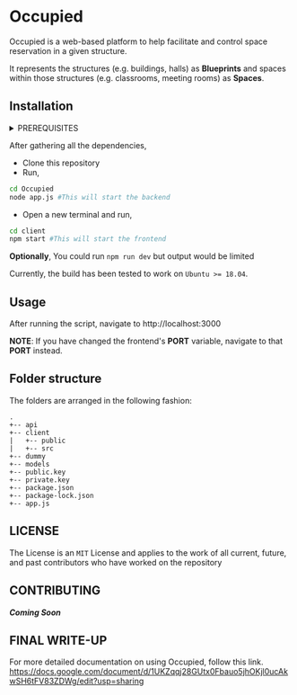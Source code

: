 # Occupied
Occupied is a web-based platform to help facilitate and control space reservation in a given structure.

It represents the structures (e.g. buildings, halls) as **Blueprints** and spaces within those structures (e.g. classrooms, meeting rooms) as **Spaces**.

## Installation

<details>
    <summary> PREREQUISITES </summary>

    1. Node.JS + NPM
    2. PostgreSQL
    3. 512 bit (Public, Private) pair
    4. Environment Variables
</details>

After gathering all the dependencies,

* Clone this repository
* Run,
```bash
cd Occupied
node app.js #This will start the backend
```
* Open a new terminal and run,
```bash
cd client
npm start #This will start the frontend
```
**Optionally**,
You could run `npm run dev` but output would be limited

Currently, the build has been tested to work on `Ubuntu >= 18.04`. 

## Usage
After running the script, navigate to http://localhost:3000 

**NOTE**: If you have changed the frontend's **PORT** variable, navigate to that **PORT** instead. 

## Folder structure

The folders are arranged in the following fashion:
```
.
+-- api
+-- client
|   +-- public
|   +-- src
+-- dummy
+-- models
+-- public.key
+-- private.key
+-- package.json
+-- package-lock.json
+-- app.js
```

## LICENSE
The License is an `MIT` License and applies to the work of all current, future, and past contributors who have worked on the repository

## CONTRIBUTING

***Coming Soon***

## FINAL WRITE-UP
For more detailed documentation on using Occupied, follow this link.
https://docs.google.com/document/d/1UKZqqj28GUtx0Fbauo5jhOKjl0ucAkwSH6tFV83ZDWg/edit?usp=sharing
